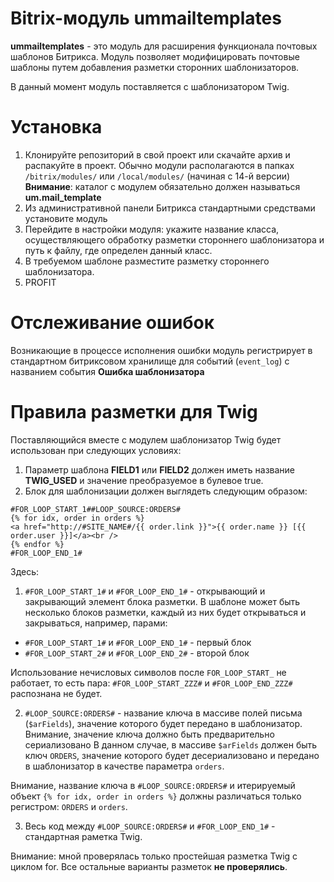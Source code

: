 Bitrix-модуль ummailtemplates
=============================

**ummailtemplates** - это модуль для расширения функционала почтовых шаблонов Битрикса.
Модуль позволяет модифицировать почтовые шаблоны путем добавления разметки сторонних шаблонизаторов.

В данный момент модуль поставляется с шаблонизатором Twig.

Установка
=========

1. Клонируйте репозиторий в свой проект или скачайте архив и распакуйте в проект. Обычно модули располагаются в папках `/bitrix/modules/` или `/local/modules/` (начиная с 14-й версии)
**Внимание**: каталог с модулем обязательно должен называться **um.mail_template**
2. Из административной панели Битрикса стандартными средствами установите модуль
3. Перейдите в настройки модуля: укажите название класса, осуществляющего обработку разметки стороннего шаблонизатора и путь к файлу, где определен данный класс.
4. В требуемом шаблоне разместите разметку стороннего шаблонизатора.
5. PROFIT

Отслеживание ошибок
===================

Возникающие в процессе исполнения ошибки модуль регистрирует в стандартном битриксовом хранилище для событий (`event_log`) с названием события **Ошибка шаблонизатора**

Правила разметки для Twig
=========================

Поставляющийся вместе с модулем шаблонизатор Twig будет использован при следующих условиях:

1. Параметр шаблона **FIELD1** или **FIELD2** должен иметь название **TWIG_USED** и значение преобразуемое в булевое true.
2. Блок для шаблонизации должен выглядеть следующим образом:

```
#FOR_LOOP_START_1##LOOP_SOURCE:ORDERS#
{% for idx, order in orders %}
<a href="http://#SITE_NAME#/{{ order.link }}">{{ order.name }} [{{ order.user }}]</a><br />
{% endfor %}
#FOR_LOOP_END_1#
```

Здесь:

1. `#FOR_LOOP_START_1#` и `#FOR_LOOP_END_1#` - открывающий и закрывающий элемент блока разметки.
В шаблоне может быть несколько блоков разметки, каждый из них будет открываться и закрываться, например, парами:
* `#FOR_LOOP_START_1#` и `#FOR_LOOP_END_1#` - первый блок
* `#FOR_LOOP_START_2#` и `#FOR_LOOP_END_2#` - второй блок

Использование нечисловых символов после `FOR_LOOP_START_` не работает, то есть пара:
`#FOR_LOOP_START_ZZZ#` и `#FOR_LOOP_END_ZZZ#` распознана не будет.

2. `#LOOP_SOURCE:ORDERS#` - название ключа в массиве полей письма (`$arFields`), значение которого
будет передано в шаблонизатор. Внимание, значение ключа должно быть предварительно сериализовано
В данном случае, в массиве `$arFields` должен быть ключ `ORDERS`, значение которого будет десериализовано и
передано в шаблонизатор в качестве параметра `orders`.

Внимание, название ключа в `#LOOP_SOURCE:ORDERS#` и итерируемый объект `{% for idx, order in orders %}` должны
различаться только регистром: `ORDERS` и `orders`.

3. Весь код между `#LOOP_SOURCE:ORDERS#` и `#FOR_LOOP_END_1#` - стандартная раметка Twig.

Внимание: мной проверялась только простейшая разметка Twig с циклом for. Все остальные варианты разметок **не проверялись**.
